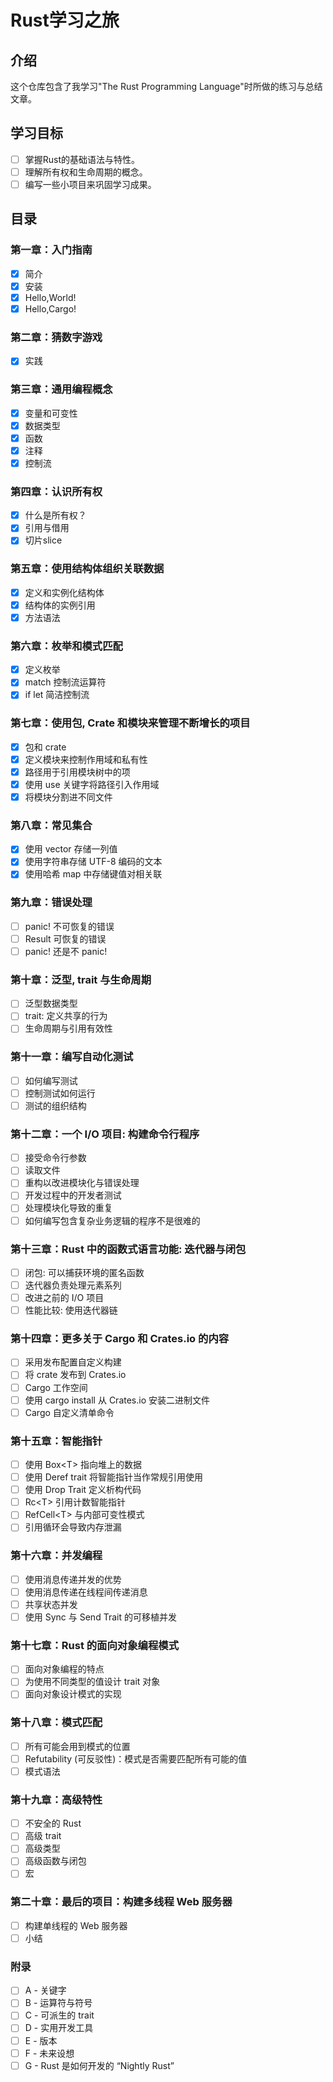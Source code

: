 # Rust学习之旅

## 介绍

这个仓库包含了我学习"The Rust Programming Language"时所做的练习与总结文章。

## 学习目标

- [ ] 掌握Rust的基础语法与特性。
- [ ] 理解所有权和生命周期的概念。
- [ ] 编写一些小项目来巩固学习成果。

## 目录

### 第一章：入门指南

- [x] 简介
- [x] 安装
- [x] Hello,World!
- [x] Hello,Cargo!

### 第二章：猜数字游戏

- [x] 实践

### 第三章：通用编程概念

- [x] 变量和可变性
- [x] 数据类型
- [x] 函数
- [x] 注释
- [x] 控制流

### 第四章：认识所有权

- [x] 什么是所有权？
- [x] 引用与借用
- [x] 切片slice

### 第五章：使用结构体组织关联数据

- [x] 定义和实例化结构体
- [x] 结构体的实例引用
- [x] 方法语法

### 第六章：枚举和模式匹配

- [x] 定义枚举
- [x] match 控制流运算符
- [x] if let 简洁控制流

### 第七章：使用包, Crate 和模块来管理不断增长的项目

- [x] 包和 crate
- [x] 定义模块来控制作用域和私有性
- [x] 路径用于引用模块树中的项
- [x] 使用 use 关键字将路径引入作用域
- [x] 将模块分割进不同文件

### 第八章：常见集合

- [x] 使用 vector 存储一列值
- [x] 使用字符串存储 UTF-8 编码的文本
- [x] 使用哈希 map 中存储键值对相关联

### 第九章：错误处理

- [ ] panic! 不可恢复的错误
- [ ] Result 可恢复的错误
- [ ] panic! 还是不 panic!

### 第十章：泛型, trait 与生命周期

- [ ] 泛型数据类型
- [ ] trait: 定义共享的行为
- [ ] 生命周期与引用有效性

### 第十一章：编写自动化测试

- [ ] 如何编写测试
- [ ] 控制测试如何运行
- [ ] 测试的组织结构

### 第十二章：一个 I/O 项目: 构建命令行程序

- [ ] 接受命令行参数
- [ ] 读取文件
- [ ] 重构以改进模块化与错误处理
- [ ] 开发过程中的开发者测试
- [ ] 处理模块化导致的重复
- [ ] 如何编写包含复杂业务逻辑的程序不是很难的

### 第十三章：Rust 中的函数式语言功能: 迭代器与闭包

- [ ] 闭包: 可以捕获环境的匿名函数
- [ ] 迭代器负责处理元素系列
- [ ] 改进之前的 I/O 项目
- [ ] 性能比较: 使用迭代器链

### 第十四章：更多关于 Cargo 和 Crates.io 的内容

- [ ] 采用发布配置自定义构建
- [ ] 将 crate 发布到 Crates.io
- [ ] Cargo 工作空间
- [ ] 使用 cargo install 从 Crates.io 安装二进制文件
- [ ] Cargo 自定义清单命令

### 第十五章：智能指针

- [ ] 使用 Box\<T> 指向堆上的数据
- [ ] 使用 Deref trait 将智能指针当作常规引用使用
- [ ] 使用 Drop Trait 定义析构代码
- [ ] Rc\<T> 引用计数智能指针
- [ ] RefCell\<T> 与内部可变性模式
- [ ] 引用循环会导致内存泄漏

### 第十六章：并发编程

- [ ] 使用消息传递并发的优势
- [ ] 使用消息传递在线程间传递消息
- [ ] 共享状态并发
- [ ] 使用 Sync 与 Send Trait 的可移植并发

### 第十七章：Rust 的面向对象编程模式

- [ ] 面向对象编程的特点
- [ ] 为使用不同类型的值设计 trait 对象
- [ ] 面向对象设计模式的实现

### 第十八章：模式匹配

- [ ] 所有可能会用到模式的位置
- [ ] Refutability (可反驳性)：模式是否需要匹配所有可能的值
- [ ] 模式语法

### 第十九章：高级特性

- [ ] 不安全的 Rust
- [ ] 高级 trait
- [ ] 高级类型
- [ ] 高级函数与闭包
- [ ] 宏

### 第二十章：最后的项目：构建多线程 Web 服务器

- [ ] 构建单线程的 Web 服务器
- [ ] 小结

### 附录

- [ ] A - 关键字
- [ ] B - 运算符与符号
- [ ] C - 可派生的 trait
- [ ] D - 实用开发工具
- [ ] E - 版本
- [ ] F - 未来设想
- [ ] G - Rust 是如何开发的 “Nightly Rust”
